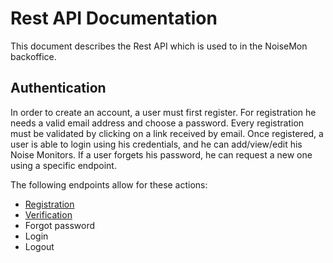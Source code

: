 # Rest API Documentation
This document describes the Rest API which is used to in the NoiseMon backoffice.

## Authentication
In order to create an account, a user must first register. For registration he needs a valid email address and choose a password. Every registration must be validated by clicking on a link received by email.
Once registered, a user is able to login using his credentials, and he can add/view/edit his Noise Monitors.
If a user forgets his password, he can request a new one using a specific endpoint.

The following endpoints allow for these actions:
  * [Registration](RestAPI/Auth/Register.md)
  * [Verification](RestAPI/Auth/Verify.md)
  * Forgot password
  * Login
  * Logout
